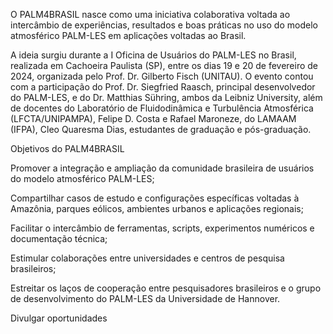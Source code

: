 O PALM4BRASIL nasce como uma iniciativa colaborativa voltada ao intercâmbio de experiências, resultados e boas práticas no uso do modelo atmosférico PALM-LES em aplicações voltadas ao Brasil.

A ideia surgiu durante a I Oficina de Usuários do PALM-LES no Brasil, realizada em Cachoeira Paulista (SP), entre os dias 19 e 20 de fevereiro de 2024, organizada pelo Prof. Dr. Gilberto Fisch (UNITAU). O evento contou com a participação do Prof. Dr. Siegfried Raasch, principal desenvolvedor do PALM-LES, e do Dr. Matthias Sühring, ambos da Leibniz University, além de docentes do Laboratório de Fluidodinâmica e Turbulência Atmosférica (LFCTA/UNIPAMPA), Felipe D. Costa e Rafael Maroneze, do LAMAAM (IFPA), Cleo Quaresma Dias, estudantes de graduação e pós-graduação.

Objetivos do PALM4BRASIL

Promover a integração e ampliação da comunidade brasileira de usuários do modelo atmosférico PALM-LES;

Compartilhar casos de estudo e configurações específicas voltadas à Amazônia, parques eólicos, ambientes urbanos e aplicações regionais;

Facilitar o intercâmbio de ferramentas, scripts, experimentos numéricos e documentação técnica;

Estimular colaborações entre universidades e centros de pesquisa brasileiros;

Estreitar os laços de cooperação entre pesquisadores brasileiros e o grupo de desenvolvimento do PALM-LES da Universidade de Hannover.

Divulgar oportunidades
